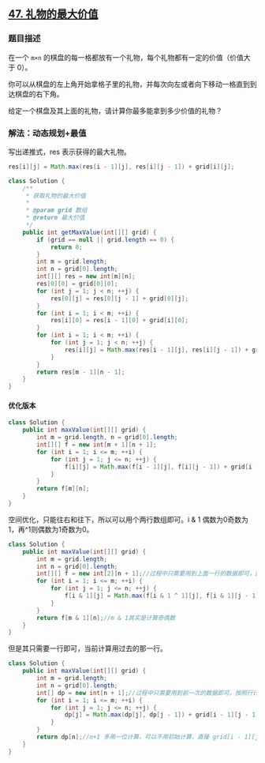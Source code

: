 ## [47. 礼物的最大价值](https://leetcode.cn/problems/li-wu-de-zui-da-jie-zhi-lcof/)

### 题目描述

在一个 `m×n` 的棋盘的每一格都放有一个礼物，每个礼物都有一定的价值（价值大于 0）。

你可以从棋盘的左上角开始拿格子里的礼物，并每次向左或者向下移动一格直到到达棋盘的右下角。

给定一个棋盘及其上面的礼物，请计算你最多能拿到多少价值的礼物？

### 解法：动态规划+最值

写出递推式，res 表示获得的最大礼物。

```java
res[i][j] = Math.max(res[i - 1][j], res[i][j - 1]) + grid[i][j];
```

```java
class Solution {
    /**
     * 获取礼物的最大价值
     *
     * @param grid 数组
     * @return 最大价值
     */
    public int getMaxValue(int[][] grid) {
        if (grid == null || grid.length == 0) {
            return 0;
        }
        int m = grid.length;
        int n = grid[0].length;
        int[][] res = new int[m][n];
        res[0][0] = grid[0][0];
        for (int j = 1; j < n; ++j) {
            res[0][j] = res[0][j - 1] + grid[0][j];
        }
        for (int i = 1; i < m; ++i) {
            res[i][0] = res[i - 1][0] + grid[i][0];
        }
        for (int i = 1; i < m; ++i) {
            for (int j = 1; j < n; ++j) {
                res[i][j] = Math.max(res[i - 1][j], res[i][j - 1]) + grid[i][j];
            }
        }
        return res[m - 1][n - 1];
    }
}
```
#### 优化版本
```java
class Solution {
    public int maxValue(int[][] grid) {
        int m = grid.length, n = grid[0].length;
        int[][] f = new int[m + 1][n + 1];
        for (int i = 1; i <= m; ++i) {
            for (int j = 1; j <= n; ++j) {
                f[i][j] = Math.max(f[i - 1][j], f[i][j - 1]) + grid[i - 1][j - 1];
            }
        }
        return f[m][n];
    }
}
```
空间优化，只能往右和往下，所以可以用个两行数组即可。i & 1 偶数为0奇数为1，再^1则偶数为1奇数为0。

```java
class Solution {
    public int maxValue(int[][] grid) {
        int m = grid.length;
        int n = grid[0].length;
        int[][] f = new int[2][n + 1];//过程中只需要用到上面一行的数据即可，因为上面已经是累加后的结果，所以用2行数据操作即可。
        for (int i = 1; i <= m; ++i) {
            for (int j = 1; j <= n; ++j) {
                f[i & 1][j] = Math.max(f[i & 1 ^ 1][j], f[i & 1][j - 1]) + grid[i - 1][j - 1];
            }
        }
        return f[m & 1][n];//m & 1其实是计算奇偶数
    }
}
```
但是其只需要一行即可，当前计算用过去的那一行。
```java
class Solution {
    public int maxValue(int[][] grid) {
        int m = grid.length;
        int n = grid[0].length;
        int[] dp = new int[n + 1];//过程中只需要用到前一次的数据即可。按照行计算,不需要初始化，0就是最小的
        for (int i = 1; i <= m; ++i) {
            for (int j = 1; j <= n; ++j) {
                dp[j] = Math.max(dp[j], dp[j - 1]) + grid[i - 1][j - 1];
            }
        }
        return dp[n];//n+1 多用一位计算，可以不用初始计算，直接 grid[i - 1][j - 1]
    }
}
```